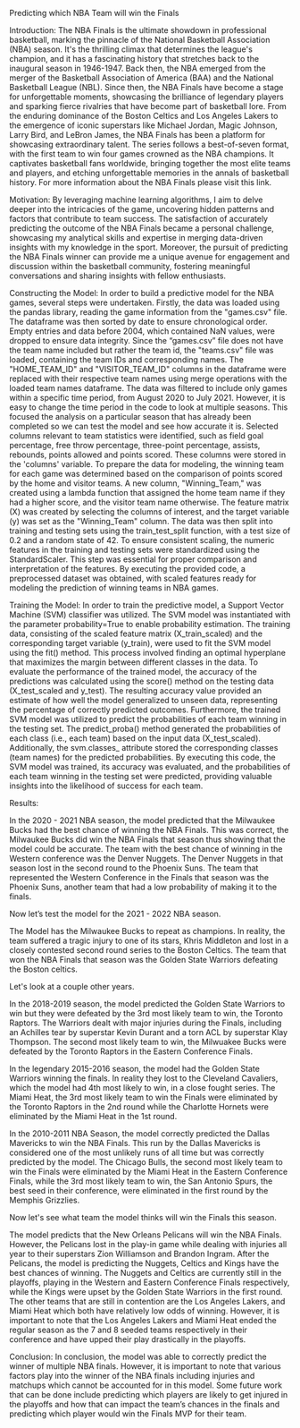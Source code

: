 Predicting which NBA Team will win the Finals

Introduction:
The NBA Finals is the ultimate showdown in professional basketball, marking the pinnacle of the National Basketball Association (NBA) season. It's the thrilling climax that determines the league's champion, and it has a fascinating history that stretches back to the inaugural season in 1946-1947. Back then, the NBA emerged from the merger of the Basketball Association of America (BAA) and the National Basketball League (NBL). Since then, the NBA Finals have become a stage for unforgettable moments, showcasing the brilliance of legendary players and sparking fierce rivalries that have become part of basketball lore. From the enduring dominance of the Boston Celtics and Los Angeles Lakers to the emergence of iconic superstars like Michael Jordan, Magic Johnson, Larry Bird, and LeBron James, the NBA Finals has been a platform for showcasing extraordinary talent. The series follows a best-of-seven format, with the first team to win four games crowned as the NBA champions. It captivates basketball fans worldwide, bringing together the most elite teams and players, and etching unforgettable memories in the annals of basketball history. For more information about the NBA Finals please visit this link.


Motivation:
By leveraging machine learning algorithms, I aim to delve deeper into the intricacies of the game, uncovering hidden patterns and factors that contribute to team success. The satisfaction of accurately predicting the outcome of the NBA Finals became a personal challenge, showcasing my analytical skills and expertise in merging data-driven insights with my knowledge in the sport. Moreover, the pursuit of predicting the NBA Finals winner can provide me a unique avenue for engagement and discussion within the basketball community, fostering meaningful conversations and sharing insights with fellow enthusiasts.

Constructing the Model:
In order to build a predictive model for the NBA games, several steps were undertaken. Firstly, the data was loaded using the pandas library, reading the game information from the "games.csv" file. The dataframe was then sorted by date to ensure chronological order. Empty entries and data before 2004, which contained NaN values, were dropped to ensure data integrity.
Since the “games.csv” file does not have the team name included but rather the team id, the "teams.csv" file was loaded, containing the team IDs and corresponding names. The "HOME_TEAM_ID" and "VISITOR_TEAM_ID" columns in the dataframe were replaced with their respective team names using merge operations with the loaded team names dataframe.
The data was filtered to include only games within a specific time period, from August 2020 to July 2021. However, it is easy to change the time period in the code to look at multiple seasons. This focused the analysis on a particular season that has already been completed so we can test the model and see how accurate it is. Selected columns relevant to team statistics were identified, such as field goal percentage, free throw percentage, three-point percentage, assists, rebounds, points allowed and points scored. These columns were stored in the 'columns' variable.
To prepare the data for modeling, the winning team for each game was determined based on the comparison of points scored by the home and visitor teams. A new column, "Winning_Team," was created using a lambda function that assigned the home team name if they had a higher score, and the visitor team name otherwise.
The feature matrix (X) was created by selecting the columns of interest, and the target variable (y) was set as the "Winning_Team" column. The data was then split into training and testing sets using the train_test_split function, with a test size of 0.2 and a random state of 42.
To ensure consistent scaling, the numeric features in the training and testing sets were standardized using the StandardScaler. This step was essential for proper comparison and interpretation of the features.
By executing the provided code, a preprocessed dataset was obtained, with scaled features ready for modeling the prediction of winning teams in NBA games.



Training the Model:
In order to train the predictive model, a Support Vector Machine (SVM) classifier was utilized. The SVM model was instantiated with the parameter probability=True to enable probability estimation. The training data, consisting of the scaled feature matrix (X_train_scaled) and the corresponding target variable (y_train), were used to fit the SVM model using the fit() method. This process involved finding an optimal hyperplane that maximizes the margin between different classes in the data.
To evaluate the performance of the trained model, the accuracy of the predictions was calculated using the score() method on the testing data (X_test_scaled and y_test). The resulting accuracy value provided an estimate of how well the model generalized to unseen data, representing the percentage of correctly predicted outcomes.
Furthermore, the trained SVM model was utilized to predict the probabilities of each team winning in the testing set. The predict_proba() method generated the probabilities of each class (i.e., each team) based on the input data (X_test_scaled). Additionally, the svm.classes_ attribute stored the corresponding classes (team names) for the predicted probabilities.
By executing this code, the SVM model was trained, its accuracy was evaluated, and the probabilities of each team winning in the testing set were predicted, providing valuable insights into the likelihood of success for each team.


Results:


In the 2020 - 2021 NBA season, the model predicted that the Milwaukee Bucks had the best chance of winning the NBA Finals. This was correct, the Milwaukee Bucks did win the NBA Finals that season thus showing that the model could be accurate. The team with the best chance of winning in the Western conference was the Denver Nuggets. The Denver Nuggets in that season lost in the second round to the Phoenix Suns. The team that represented the Western Conference in the Finals that season was the Phoenix Suns, another team that had a low probability of making it to the finals. 

Now let’s test the model for the 2021 - 2022 NBA season.



The Model has the Milwaukee Bucks to repeat as champions. In reality, the team suffered a tragic injury to one of its stars, Khris Middleton and lost in a closely contested second round series to the Boston Celtics. The team that won the NBA Finals that season was the Golden State Warriors defeating the Boston celtics.

Let's look at a couple other years.



In the 2018-2019 season, the model predicted the Golden State Warriors to win but they were defeated by the 3rd most likely team to win, the Toronto Raptors. The Warriors dealt with major injuries during the Finals, including an Achilles tear by superstar Kevin Durant and a torn ACL by superstar Klay Thompson. The second most likely team to win, the Milwuakee Bucks were defeated by the Toronto Raptors in the Eastern Conference Finals.



In the legendary 2015-2016 season, the model had the Golden State Warriors winning the finals. In reality they lost to the Cleveland Cavaliers, which the model had 4th most likely to win, in a close fought series. The Miami Heat, the 3rd most likely team to win the Finals were eliminated by the Toronto Raptors in the 2nd round while the Charlotte Hornets were eliminated by the Miami Heat in the 1st round.





In the 2010-2011 NBA Season, the model correctly predicted the Dallas Mavericks to win the NBA Finals. This run by the Dallas Mavericks is considered one of the most unlikely runs of all time but was correctly predicted by the model. The Chicago Bulls, the second most likely team to win the Finals were eliminated by the Miami Heat in the Eastern Conference Finals, while the 3rd most likely team to win, the San Antonio Spurs, the best seed in their conference, were eliminated in the first round by the Memphis Grizzlies.

Now let's see what team the model thinks will win the Finals this season.


The model predicts that the New Orleans Pelicans will win the NBA Finals. However, the Pelicans lost in the play-in game while dealing with injuries all year to their superstars Zion Williamson and Brandon Ingram. After the Pelicans, the model is predicting the Nuggets, Celtics and Kings have the best chances of winning. The Nuggets and Celtics are currently still in the playoffs, playing in the Western and Eastern Conference Finals respectively, while the Kings were upset by the Golden State Warriors in the first round. The other teams that are still in contention are the Los Angeles Lakers, and Miami Heat which both have relatively low odds of winning. However, it is important to note that the Los Angeles Lakers and Miami Heat ended the regular season as the 7 and 8 seeded teams respectively in their conference and have upped their play drastically in the playoffs.

Conclusion:
In conclusion, the model was able to correctly predict the winner of multiple NBA finals. However, it is important to note that various factors play into the winner of the NBA finals including injuries and matchups which cannot be accounted for in this model.  Some future work that can be done include predicting which players are likely to get injured in the playoffs and how that can impact the team’s chances in the finals and predicting which player would win the Finals MVP for their team.

